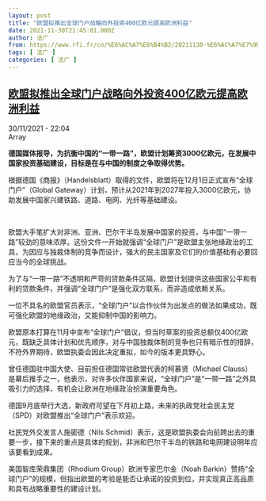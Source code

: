 ```yaml
---
layout: post
title: "欧盟拟推出全球门户战略向外投资400亿欧元提高欧洲利益"
date: 2021-11-30T21:45:01.000Z
author: 法广
from: https://www.rfi.fr/cn/%E6%AC%A7%E6%B4%B2/20211130-%E6%AC%A7%E7%9B%9F%E6%8B%9F%E6%8E%A8%E5%87%BA%E5%85%A8%E7%90%83%E9%97%A8%E6%88%B7%E6%88%98%E7%95%A5%E5%90%91%E5%A4%96%E6%8A%95%E8%B5%84400%E4%BA%BF%E6%AC%A7%E5%85%83%E6%8F%90%E9%AB%98%E6%AC%A7%E6%B4%B2%E5%88%A9%E7%9B%8A
tags: [ 法广 ]
categories: [ 法广 ]
---
```

<!--1638308701000-->
[欧盟拟推出全球门户战略向外投资400亿欧元提高欧洲利益](https://www.rfi.fr/cn/%E6%AC%A7%E6%B4%B2/20211130-%E6%AC%A7%E7%9B%9F%E6%8B%9F%E6%8E%A8%E5%87%BA%E5%85%A8%E7%90%83%E9%97%A8%E6%88%B7%E6%88%98%E7%95%A5%E5%90%91%E5%A4%96%E6%8A%95%E8%B5%84400%E4%BA%BF%E6%AC%A7%E5%85%83%E6%8F%90%E9%AB%98%E6%AC%A7%E6%B4%B2%E5%88%A9%E7%9B%8A)
------

<div>
<div>30/11/2021 - 22:04</div>Array<p><strong>                    德国媒体报导，为抗衡中国的“一带一路”，欧盟计划筹资3000亿欧元，在发展中国家投资基础建设，目标是在与中国的制度之争取得优势。                </strong></p><div >                    <p>根据德国《商报》（Handelsblatt）取得的文件，欧盟将在12月1日正式宣布“全球门户”（Global Gateway）计划，预计从2021年到2027年投入3000亿欧元，协助发展中国家兴建铁路、道路、电网、光纤等基础建设。</p><p> </p><p>欧盟大手笔扩大对非洲、亚洲、巴尔干半岛发展中国家的投资，与中国“一带一路”较劲的意味浓厚。这份文件一开始就强调“全球门户”是欧盟主张地缘政治的工具，为因应与独裁体制的竞争而设计，强大的民主国家及它们的价值基础有必要回应当今的全球挑战。</p><p>为了与“一带一路”不透明和严苛的贷款条件区隔，欧盟计划提供这些国家公平和有利的贷款条件，并强调“全球门户”是强化双方联系，而非造成依赖关系。</p><p>一位不具名的欧盟官员表示，“全球门户”以合作伙伴为出发点的做法如果成功，既可强化欧盟的地缘政治，又能抑制中国的影响力。</p><p>欧盟原本打算在11月中宣布“全球门户”倡议，但当时草案的投资总额仅400亿欧元，既缺乏具体计划和优先顺序，对与中国独裁体制的竞争也只有暗示性的措辞，不符外界期待，欧盟执委会因此决定重拟，如今的版本更具野心。</p><p>曾任德国驻中国大使、目前担任德国常驻欧盟代表的柯慕贤（Michael Clauss）是幕后推手之一，他表示，对许多伙伴国家来说，“全球门户”是“一带一路”之外具吸引力的选择，有机会让欧洲在地缘政治扮演重要角色。</p><p>德国9月底举行大选，新政府可望在下月初上路，未来的执政党社会民主党（SPD）对欧盟推出“全球门户”表示欢迎。</p><p>社民党外交发言人施密德（Nils Schmid）表示，这是欧盟执委会向前跨出去的重要一步，接下来的重点是具体的规划，非洲和巴尔干半岛的铁路和电网建设明年应该要看到成果。</p><p>美国智库荣鼎集团（Rhodium Group）欧洲专家巴尔金（Noah Barkin）赞扬“全球门户”的规模，但指出欧盟的考验是能否让承诺的投资到位，并实现真正高品质和具有战略重要性的建设计划。</p>                                            <div data-selfpromo-newsletter>    </div>    <div data-selfpromo-app>    </div>                </div>
</div>
